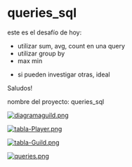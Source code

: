 # queries_sql

este es el desafío de hoy:
- utilizar sum, avg, count en una query
- utilizar group by
- max min

* si pueden investigar otras, ideal

Saludos!

nombre del proyecto: queries_sql

[![diagramaguild.png](https://i.postimg.cc/50r9w83V/diagramaguild.png)](https://postimg.cc/bDQjPDWC)

[![tabla-Player.png](https://i.postimg.cc/gkFXQPVP/tabla-Player.png)](https://postimg.cc/rzjwR3Zh)

[![tabla-Guild.png](https://i.postimg.cc/x1jCVjqB/tabla-Guild.png)](https://postimg.cc/HVKHQgwt)

[![queries.png](https://i.postimg.cc/FFCvZGsS/queries.png)](https://postimg.cc/BtFRZTFZ)
